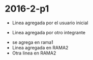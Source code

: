 # 2016-2-p1
- Linea agregada por el usuario inicial
* Linea agregada por otro integrante
- se agrega en rama1
- Linea agregada en RAMA2
- Otra linea en RAMA2
